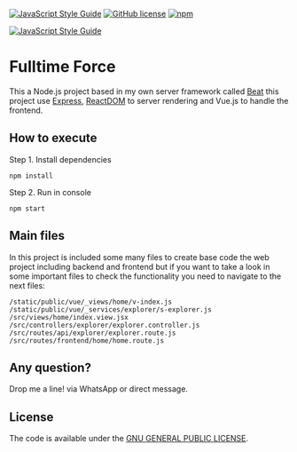 [![JavaScript Style Guide](https://img.shields.io/badge/code_style-standard-brightgreen.svg)](https://standardjs.com)
[![GitHub license](https://img.shields.io/github/license/thepisode/beat.svg)](https://github.com/thepisode/beat/blob/master/LICENSE) 
[![npm](https://img.shields.io/npm/v/npm.svg)](https://www.npmjs.com/package/beat-cli)

[![JavaScript Style Guide](https://cdn.rawgit.com/standard/standard/master/badge.svg)](https://github.com/standard/standard)

# Fulltime Force

This a Node.js project based in my own server framework called [Beat](github.com/thEpisode/beat) this project use [Express](https://expressjs.com/), [ReactDOM](https://reactjs.org/docs/react-dom.html) to server rendering and Vue.js to handle the frontend.

## How to execute

Step 1. Install dependencies

```shell
npm install
```

Step 2. Run in console

```shell
npm start
```

## Main files

In this project is included some many files to create base code the web project including backend and frontend but if you want to take a look in some important files to check the functionality you need to navigate to the next files:

```
/static/public/vue/_views/home/v-index.js
/static/public/vue/_services/explorer/s-explorer.js
/src/views/home/index.view.jsx
/src/controllers/explorer/explorer.controller.js
/src/routes/api/explorer/explorer.route.js
/src/routes/frontend/home/home.route.js
```

## Any question?
Drop me a line! via WhatsApp or direct message.

## License

The code is available under the [GNU GENERAL PUBLIC LICENSE](LICENSE).
